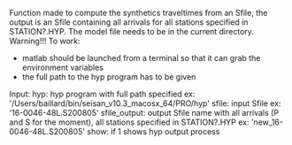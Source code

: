   Function made to compute the synthetics traveltimes from an Sfile, the 
  output is an Sfile containing all arrivals for all stations specified in STATION?.HYP.
  The model file needs to be in the current directory.
  Warning!!! To work:
  - matlab should be launched from a terminal so that it
  can grab the environment variables
  - the full path to the hyp program has to be given 
 
  Input:
      hyp: hyp program with full path specified
          ex: '/Users/baillard/bin/seisan_v10.3_macosx_64/PRO/hyp'
      sfile: input Sfile
          ex: '16-0046-48L.S200805'
      sfile_output: output Sfile name with all arrivals (P and S for the moment), all stations 
      specified in STATION?.HYP
          ex: 'new_16-0046-48L.S200805'
      show: if 1 shows hyp output process
